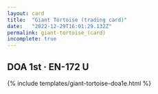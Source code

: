 ```yaml
---
layout: card
title:  "Giant Tortoise (trading card)"
date:   "2022-12-29T16:01:29.132Z"
permalink: giant-tortoise_(card)
incomplete: true
---
```


## DOA 1st &middot; EN-172 U

{% include templates/giant-tortoise-doa1e.html %}
